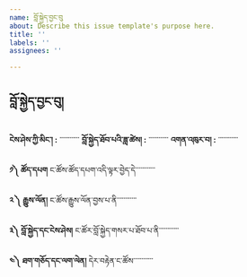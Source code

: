 ```yaml
---
name: བློ་སྐྱེད་བྱང་བུ
about: Describe this issue template's purpose here.
title: ''
labels: ''
assignees: ''

---
```


## བློ་སྐྱེད་བྱང་བུ།
**ངེས་ཤེས་ཀྱི་མིང་། :** ་་་་་་་་་་་་
**བློ་སྐྱེད་ཐོབ་པའི་ཟླ་ཚེས། :** ་་་་་་་་་་་་
**འགན་འཁུར་བ། :** ་་་་་་་་་་་་

**༡༽ ཚོད་དཔག**
ང་ཚོས་ཚོད་དཔག་འདི་ལྟར་བྱེད་དེ་་་་་་་་་་་་


**༢ ༽ རྒྱུས་ལོན།**
ང་ཚོས་རྒྱུས་ལོན་བྱས་པ་ནི་་་་་་་་་་་་


**༣༽ བློ་སྐྱེད་དང་ངེས་ཤེས།**
ང་ཚོར་བློ་སྐྱེད་གསར་པ་ཐོབ་པ་ནི་་་་་་་་་་་་


**༤༽ ཐག་གཅོད་དང་ལག་ལེན།**
དེར་བརྟེན་ང་ཚོས་་་་་་་་་་་་
